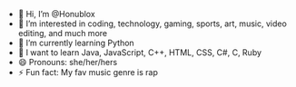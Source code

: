 - 👋 Hi, I’m @Honublox
- 👀 I’m interested in coding, technology, gaming, sports, art, music, video editing, and much more
- 🌱 I’m currently learning Python
- 🌱 I want to learn Java, JavaScript, C++, HTML, CSS, C#, C, Ruby
- 😄 Pronouns: she/her/hers
- ⚡ Fun fact: My fav music genre is rap

